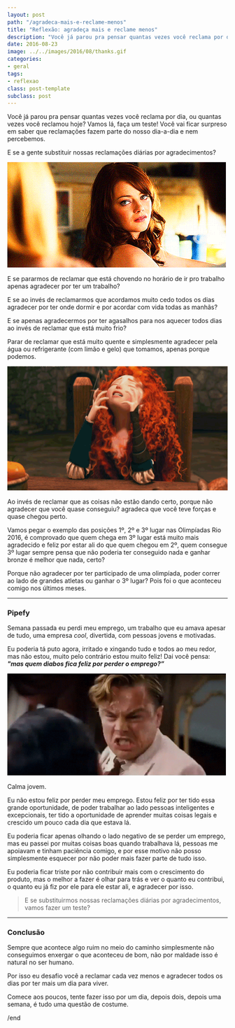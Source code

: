 ```yaml
---
layout: post
path: "/agradeca-mais-e-reclame-menos"
title: "Reflexão: agradeça mais e reclame menos"
description: "Você já parou pra pensar quantas vezes você reclama por dia, ou quantas vezes você reclamou hoje?"
date: 2016-08-23
image: ../../images/2016/08/thanks.gif
categories:
- geral
tags:
- reflexao
class: post-template
subclass: post
---
```


Você já parou pra pensar quantas vezes você reclama por dia, ou quantas vezes você reclamou hoje? Vamos lá, faça um teste! Você vai ficar surpreso em saber que reclamações fazem parte do nosso dia-a-dia e nem percebemos.

E se a gente substituir nossas reclamações diárias por agradecimentos?

![Gif Thanks](../../images/2016/08/thanks.gif)

E se pararmos de reclamar que está chovendo no horário de ir pro trabalho apenas agradecer por ter um trabalho?

E se ao invés de reclamarmos que acordamos muito cedo todos os dias agradecer por ter onde dormir e por acordar com vida todas as manhãs?

E se apenas agradecermos por ter agasalhos para nos aquecer todos dias ao invés de reclamar que está muito frio?

Parar de reclamar que está muito quente e simplesmente agradecer pela água ou refrigerante (com limão e gelo) que tomamos, apenas porque podemos.

![Gif nooo](../../images/2016/08/nooo.gif)

Ao invés de reclamar que as coisas não estão dando certo, porque não agradecer que você quase conseguiu? agradeca que você teve forças e quase chegou perto.

Vamos pegar o exemplo das posições 1º, 2º e 3º lugar nas Olimpíadas Rio 2016, é comprovado que quem chega em 3º lugar está muito mais agradecido e feliz por estar ali do que quem chegou em 2º, quem consegue 3º lugar sempre pensa que não poderia ter conseguido nada e ganhar bronze é melhor que nada, certo?

Porque não agradecer por ter participado de uma olimpíada, poder correr ao lado de grandes atletas ou ganhar o 3º lugar? Pois foi o que aconteceu comigo nos últimos meses.

---

### Pipefy

Semana passada eu perdi meu emprego, um trabalho que eu amava apesar de tudo, uma empresa _cool_, divertida, com pessoas jovens e motivadas.

Eu poderia tá puto agora, irritado e xingando tudo e todos ao meu redor, mas não estou, muito pelo contrário estou muito feliz! Dai você pensa: **_"mas quem diabos fica feliz por perder o emprego?”_**

![Gif angry](../../images/2016/08/angry.gif)

Calma jovem.

Eu não estou feliz por perder meu emprego. Estou feliz por ter tido essa grande oportunidade, de poder trabalhar ao lado pessoas inteligentes e excepcionais, ter tido a oportunidade de aprender muitas coisas legais e crescido um pouco cada dia que estava lá.

Eu poderia ficar apenas olhando o lado negativo de se perder um emprego, mas eu passei por muitas coisas boas quando trabalhava lá, pessoas me apoiavam e tinham paciência comigo, e por esse motivo não posso simplesmente esquecer por não poder mais fazer parte de tudo isso.

Eu poderia ficar triste por não contribuir mais com o crescimento do produto, mas o melhor a fazer é olhar para trás e ver o quanto eu contribui, o quanto eu já fiz por ele para ele estar ali, e agradecer por isso.

> E se substituirmos nossas reclamações diárias por agradecimentos, vamos fazer um teste?

---

### Conclusão

Sempre que acontece algo ruim no meio do caminho simplesmente não conseguimos enxergar o que aconteceu de bom, não por maldade isso é natural no ser humano.

Por isso eu desafio você a reclamar cada vez menos e agradecer todos os dias por ter mais um dia para viver.

Comece aos poucos, tente fazer isso por um dia, depois dois, depois uma semana, é tudo uma questão de costume.

/end
